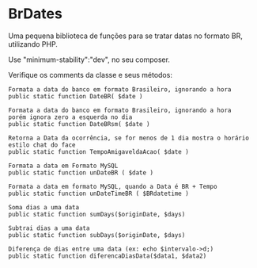 # BrDates

Uma pequena biblioteca de funções para se tratar datas no formato BR, utilizando PHP.

Use "minimum-stability":"dev", no seu composer.

Verifique os comments da classe e seus métodos:

    Formata a data do banco em formato Brasileiro, ignorando a hora
    public static function DateBR( $date ) 
    
    Formata a data do banco em formato Brasileiro, ignorando a hora
    porém ignora zero a esquerda no dia
    public static function DateBRsm( $date ) 
    
    Retorna a Data da ocorrência, se for menos de 1 dia mostra o horário
    estilo chat do face
    public static function TempoAmigaveldaAcao( $date ) 
    
    Formata a data em Formato MySQL
    public static function unDateBR ( $date )
    
    Formata a data em formato MySQL, quando a Data é BR + Tempo
    public static function unDateTimeBR ( $BRdatetime ) 
    
    Soma dias a uma data
    public static function sumDays($originDate, $days)
    
    Subtrai dias a uma data
    public static function subDays($originDate, $days)
    
    Diferença de dias entre uma data (ex: echo $intervalo->d;)
    public static function diferencaDiasData($data1, $data2)
